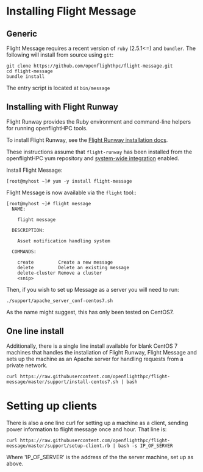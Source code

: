 # Installing Flight Message

## Generic

Flight Message requires a recent version of `ruby` (2.5.1<=) and `bundler`.
The following will install from source using `git`:
```
git clone https://github.com/openflighthpc/flight-message.git
cd flight-message
bundle install
```

The entry script is located at `bin/message`

## Installing with Flight Runway

Flight Runway provides the Ruby environment and command-line helpers for running openflightHPC tools.

To install Flight Runway, see the [Flight Runway installation docs](https://github.com/openflighthpc/flight-runway#installation).

These instructions assume that `flight-runway` has been installed from the openflightHPC yum repository and [system-wide integration](https://github.com/openflighthpc/flight-runway#system-wide-integration) enabled.

Install Flight Message:

```
[root@myhost ~]# yum -y install flight-message
```

Flight Message is now available via the `flight` tool::

```
[root@myhost ~]# flight message
  NAME:

    flight message

  DESCRIPTION:

    Asset notification handling system

  COMMANDS:

    create         Create a new message
    delete         Delete an existing message
    delete-cluster Remove a cluster
    <snip>
```

Then, if you wish to set up Message as a server you will need to run:

```
./support/apache_server_conf-centos7.sh
```

As the name might suggest, this has only been tested on CentOS7.

## One line install

Additionally, there is a single line install available for blank CentOS 7 machines that handles the
installation of Flight Runway, Flight Message and sets up the machine as an Apache server for handling
requests from a private network.

```
curl https://raw.githubusercontent.com/openflighthpc/flight-message/master/support/install-centos7.sh | bash
```

# Setting up clients

There is also a one line curl for setting up a machine as a client, sending power information to flight message once and hour. That line is:

```
curl https://raw.githubusercontent.com/openflighthpc/flight-message/master/support/setup-client.rb | bash -s IP_OF_SERVER
```

Where 'IP_OF_SERVER' is the address of the the server machine, set up as above.
